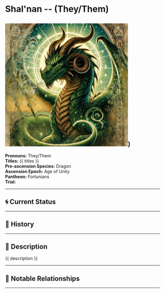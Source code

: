 # Shal'nan  --  (They/Them)

<!-- Optional  -->
<img src="Shal'nan.jpg" alt="Shal'nan" style="width:400px;"/>)
---

**Pronouns:** They/Them  
**Titles:** {{ titles }}  
**Pre-ascension Species:** Dragon  
**Ascension Epoch:** Age of Unity  
**Pantheon:** Fortunians  
**Trial:** 

---

## 🌀 Current Status


---

## 📜 History


---

## 🧠 Description
{{ description }}

---

## 🧩 Notable Relationships

---
